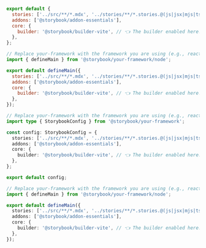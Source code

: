 <!-- TODO: Vet this example for CSF Next support -->

```js filename=".storybook/main.js" renderer="common" language="js" tabTitle="CSF 3"
export default {
  stories: ['../src/**/*.mdx', '../stories/**/*.stories.@(js|jsx|mjs|ts|tsx)'],
  addons: ['@storybook/addon-essentials'],
  core: {
    builder: '@storybook/builder-vite', // 👈 The builder enabled here.
  },
};
```

```js filename=".storybook/main.js" renderer="react" language="js" tabTitle="CSF Next 🧪"
// Replace your-framework with the framework you are using (e.g., react-vite, nextjs, experimental-nextjs-vite)
import { defineMain } from '@storybook/your-framework/node';

export default defineMain({
  stories: ['../src/**/*.mdx', '../stories/**/*.stories.@(js|jsx|mjs|ts|tsx)'],
  addons: ['@storybook/addon-essentials'],
  core: {
    builder: '@storybook/builder-vite', // 👈 The builder enabled here.
  },
});
```

```ts filename=".storybook/main.ts" renderer="common" language="ts" tabTitle="CSF 3"
// Replace your-framework with the framework you are using (e.g., react-vite, vue3-vite)
import type { StorybookConfig } from '@storybook/your-framework';

const config: StorybookConfig = {
  stories: ['../src/**/*.mdx', '../stories/**/*.stories.@(js|jsx|mjs|ts|tsx)'],
  addons: ['@storybook/addon-essentials'],
  core: {
    builder: '@storybook/builder-vite', // 👈 The builder enabled here.
  },
};

export default config;
```

```ts filename=".storybook/main.ts" renderer="react" language="ts" tabTitle="CSF Next 🧪"
// Replace your-framework with the framework you are using (e.g., react-vite, nextjs, experimental-nextjs-vite)
import { defineMain } from '@storybook/your-framework/node';

export default defineMain({
  stories: ['../src/**/*.mdx', '../stories/**/*.stories.@(js|jsx|mjs|ts|tsx)'],
  addons: ['@storybook/addon-essentials'],
  core: {
    builder: '@storybook/builder-vite', // 👈 The builder enabled here.
  },
});
```
